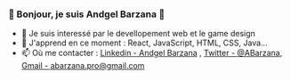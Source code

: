 ### 👋 Bonjour, je suis Andgel Barzana 👋
- 👀 Je suis interessé par le devellopement web et le game design
- 🌱 J'apprend en ce moment : React, JavaScript, HTML, CSS, Java...
- 📫 Où me contacter : [Linkedin - Andgel Barzana](https://www.linkedin.com/in/andgel-barzana) , [Twitter - @ABarzana](https://twitter.com/ABarzana), [Gmail - abarzana.pro@gmail.com](mailto:abarzana.pro@gmail.com?subject=[GitHub]%20Source%20Han%20Sans)
